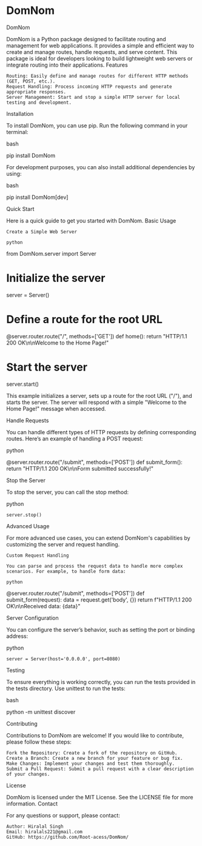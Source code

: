 # DomNom
DomNom

DomNom is a Python package designed to facilitate routing and management for web applications. It provides a simple and efficient way to create and manage routes, handle requests, and serve content. This package is ideal for developers looking to build lightweight web servers or integrate routing into their applications.
Features

    Routing: Easily define and manage routes for different HTTP methods (GET, POST, etc.).
    Request Handling: Process incoming HTTP requests and generate appropriate responses.
    Server Management: Start and stop a simple HTTP server for local testing and development.

Installation

To install DomNom, you can use pip. Run the following command in your terminal:

bash

pip install DomNom

For development purposes, you can also install additional dependencies by using:

bash

pip install DomNom[dev]

Quick Start

Here is a quick guide to get you started with DomNom.
Basic Usage

    Create a Simple Web Server

    python

from DomNom.server import Server

# Initialize the server
server = Server()

# Define a route for the root URL
@server.router.route("/", methods=['GET'])
def home():
    return "HTTP/1.1 200 OK\n\nWelcome to the Home Page!"

# Start the server
server.start()

This example initializes a server, sets up a route for the root URL ("/"), and starts the server. The server will respond with a simple "Welcome to the Home Page!" message when accessed.

Handle Requests

You can handle different types of HTTP requests by defining corresponding routes. Here’s an example of handling a POST request:

python

@server.router.route("/submit", methods=['POST'])
def submit_form():
    return "HTTP/1.1 200 OK\n\nForm submitted successfully!"

Stop the Server

To stop the server, you can call the stop method:

python

    server.stop()

Advanced Usage

For more advanced use cases, you can extend DomNom's capabilities by customizing the server and request handling.

    Custom Request Handling

    You can parse and process the request data to handle more complex scenarios. For example, to handle form data:

    python

@server.router.route("/submit", methods=['POST'])
def submit_form(request):
    data = request.get('body', {})
    return f"HTTP/1.1 200 OK\n\nReceived data: {data}"

Server Configuration

You can configure the server’s behavior, such as setting the port or binding address:

python

    server = Server(host='0.0.0.0', port=8080)

Testing

To ensure everything is working correctly, you can run the tests provided in the tests directory. Use unittest to run the tests:

bash

python -m unittest discover

Contributing

Contributions to DomNom are welcome! If you would like to contribute, please follow these steps:

    Fork the Repository: Create a fork of the repository on GitHub.
    Create a Branch: Create a new branch for your feature or bug fix.
    Make Changes: Implement your changes and test them thoroughly.
    Submit a Pull Request: Submit a pull request with a clear description of your changes.

License

DomNom is licensed under the MIT License. See the LICENSE file for more information.
Contact

For any questions or support, please contact:

    Author: Hiralal Singh
    Email: hiralals221@gmail.com
    GitHub: https://github.com/Root-acess/DomNom/
